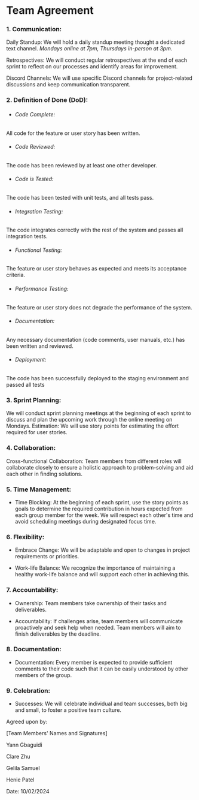 # Team Agreement


### 1. Communication: 

Daily Standup: We will hold a daily standup meeting thought a dedicated text channel. 
*Mondays online at 7pm, Thursdays in-person at 3pm.*

Retrospectives: We will conduct regular retrospectives at the end of each sprint to reflect on our processes and identify areas for improvement. 

Discord Channels: We will use specific Discord channels for project-related discussions and keep communication transparent. 

 

### 2. Definition of Done (DoD): 

- ###### Code Complete:
All code for the feature or user story has been written. 

- ###### Code Reviewed: 
The code has been reviewed by at least one other developer. 

- ###### Code is Tested: 
The code has been tested with unit tests, and all tests pass.  

- ###### Integration Testing: 
The code integrates correctly with the rest of the system and passes all integration tests.  

- ###### Functional Testing: 
The feature or user story behaves as expected and meets its acceptance criteria.  

- ###### Performance Testing:
The feature or user story does not degrade the performance of the system.  

- ###### Documentation:
Any necessary documentation (code comments, user manuals, etc.) has been written and reviewed.  

- ###### Deployment: 
The code has been successfully deployed to the staging environment and passed all tests 

 

### 3. Sprint Planning: 

We will conduct sprint planning meetings at the beginning of each sprint to discuss and plan the upcoming work through the online meeting on Mondays. 
Estimation: We will use story points for estimating the effort required for user stories. 

 

### 4. Collaboration: 

Cross-functional Collaboration: Team members from different roles will collaborate closely to ensure a holistic approach to problem-solving and aid each other in finding solutions. 

 

### 5. Time Management: 

- Time Blocking: 
At the beginning of each sprint, use the story points as goals to determine the required contribution in hours expected from each group member for the week. 
We will respect each other's time and avoid scheduling meetings during designated focus time. 

 

### 6. Flexibility: 
- Embrace Change: We will be adaptable and open to changes in project requirements or priorities. 

- Work-life Balance: We recognize the importance of maintaining a healthy work-life balance and will support each other in achieving this. 

 
### 7. Accountability:
   
- Ownership: Team members take ownership of their tasks and deliverables.  

- Accountability: If challenges arise, team members will communicate proactively and seek help when needed. Team members will aim to finish deliverables by the deadline. 

 

### 8. Documentation: 

 - Documentation: Every member is expected to provide sufficient comments to their code such that it can be easily understood by other members of the group. 

 

### 9. Celebration: 

- Successes: We will celebrate individual and team successes, both big and small, to foster a positive team culture. 

 

Agreed upon by: 

[Team Members' Names and Signatures] 

Yann Gbaguidi

Clare Zhu

Gelila Samuel

Henie Patel

Date: 10/02/2024 
